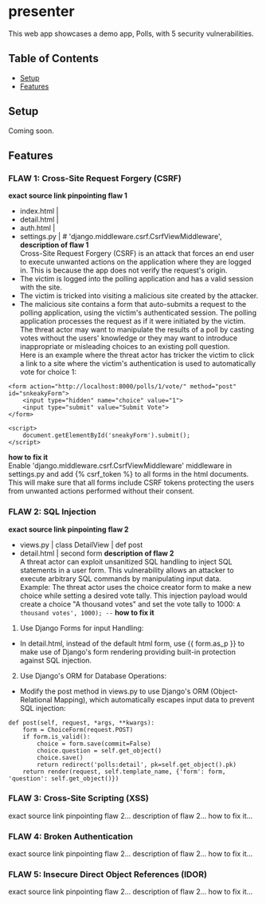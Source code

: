 # presenter

This web app showcases a demo app, Polls, with 5 security vulnerabilities.


## Table of Contents
- [Setup](#setup)
- [Features](#features)


## Setup

Coming soon.


## Features

### FLAW 1: Cross-Site Request Forgery (CSRF)
**exact source link pinpointing flaw 1**
- index.html | <!-- {% csrf_token %} -->
- detail.html | <!-- {% csrf_token %} -->
- auth.html | <!-- {% csrf_token %} -->
- settings.py | # 'django.middleware.csrf.CsrfViewMiddleware',
**description of flaw 1**<br>
Cross-Site Request Forgery (CSRF) is an attack that forces an end user to execute unwanted actions on the application where they are logged in. This is because the app does not verify the request's origin.
- The victim is logged into the polling application and has a valid session with the site.
- The victim is tricked into visiting a malicious site created by the attacker.
- The malicious site contains a form that auto-submits a request to the polling application, using the victim's authenticated session.
The polling application processes the request as if it were initiated by the victim. The threat actor may want to manipulate the results of a poll by casting votes without the users' knowledge or they may want to introduce inappropriate or misleading choices to an existing poll question.<br>
Here is an example where the threat actor has tricker the victim to click a link to a site where the victim's authentication is used to automatically vote for choice 1: 
```
<form action="http://localhost:8000/polls/1/vote/" method="post" id="snkeakyForm">
    <input type="hidden" name="choice" value="1">
    <input type="submit" value="Submit Vote">
</form>

<script>
    document.getElementById('sneakyForm').submit();
</script>
```
**how to fix it**<br>
Enable 'django.middleware.csrf.CsrfViewMiddleware' middleware in settings.py and add {% csrf_token %} to all forms in the html documents. This will make sure that all forms include CSRF tokens protecting the users from unwanted actions performed without their consent.


### FLAW 2: SQL Injection
**exact source link pinpointing flaw 2**
- views.py | class DetailView | def post
- detail.html | second form
**description of flaw 2**<br>
A threat actor can exploit unsanitized SQL handling to inject SQL statements in a user form. This vulnerability allows an attacker to execute arbitrary SQL commands by manipulating input data.<br>
Example: The threat actor uses the choice creator form to make a new choice while setting a desired vote tally. This injection payload would create a choice "A thousand votes" and set the vote tally to 1000:
```A thousand votes', 1000); --```
**how to fix it**
1. Use Django Forms for input Handling:
- In detail.html, instead of the default html form, use {{ form.as_p }} to make use of Django's form rendering providing built-in protection against SQL injection.
2. Use Django's ORM for Database Operations:
- Modify the post method in views.py to use Django's ORM (Object-Relational Mapping), which automatically escapes input data to prevent SQL injection:
```
def post(self, request, *args, **kwargs):
    form = ChoiceForm(request.POST)
    if form.is_valid():
        choice = form.save(commit=False)
        choice.question = self.get_object()
        choice.save()
        return redirect('polls:detail', pk=self.get_object().pk)
    return render(request, self.template_name, {'form': form, 'question': self.get_object()})
```


### FLAW 3: Cross-Site Scripting (XSS)
exact source link pinpointing flaw 2...
description of flaw 2...
how to fix it...


### FLAW 4: Broken Authentication
exact source link pinpointing flaw 2...
description of flaw 2...
how to fix it...


### FLAW 5: Insecure Direct Object References (IDOR)
exact source link pinpointing flaw 2...
description of flaw 2...
how to fix it...

